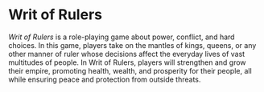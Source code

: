 # Writ of Rulers

*Writ of Rulers* is a role-playing game about power, conflict, and hard choices. In this game, players take on the mantles of kings, queens, or any other manner of ruler whose decisions affect the everyday lives of vast multitudes of people. In Writ of Rulers, players will strengthen and grow their empire, promoting health, wealth, and prosperity for their people, all while ensuring peace and protection from outside threats.